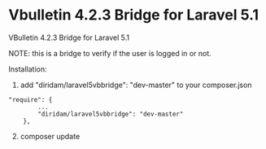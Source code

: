# Vbulletin 4.2.3 Bridge for Laravel 5.1
VBulletin 4.2.3 Bridge for Laravel 5.1

NOTE: this is a bridge to verify if the user is logged in or not.

Installation: 
1) add "diridam/laravel5vbbridge": "dev-master" to your composer.json
```
"require": {
		...
		"diridam/laravel5vbbridge": "dev-master"
	},
```
2) composer update



